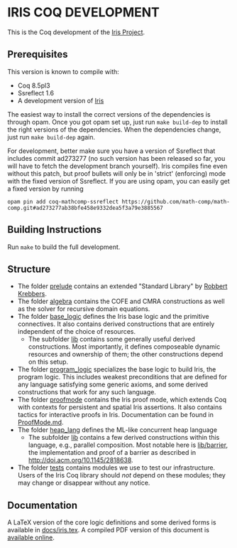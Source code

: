 # IRIS COQ DEVELOPMENT

This is the Coq development of the [Iris Project](http://iris-project.org).

## Prerequisites

This version is known to compile with:

 - Coq 8.5pl3
 - Ssreflect 1.6
 - A development version of [Iris](https://gitlab.mpi-sws.org/FP/iris-coq/)

The easiest way to install the correct versions of the dependencies is through
opam.  Once you got opam set up, just run `make build-dep` to install the right
versions of the dependencies.  When the dependencies change, just run `make
build-dep` again.

For development, better make sure you have a version of Ssreflect that includes
commit ad273277 (no such version has been released so far, you will have to
fetch the development branch yourself).  Iris compiles fine even without this
patch, but proof bullets will only be in 'strict' (enforcing) mode with the
fixed version of Ssreflect.  If you are using opam, you can easily get a fixed
version by running

    opam pin add coq-mathcomp-ssreflect https://github.com/math-comp/math-comp.git#ad273277ab38bfe458e9332dea5f3a79e3885567
 
## Building Instructions

Run `make` to build the full development.

## Structure

* The folder [prelude](prelude) contains an extended "Standard Library" by
  [Robbert Krebbers](http://robbertkrebbers.nl/thesis.html).
* The folder [algebra](algebra) contains the COFE and CMRA constructions as well
  as the solver for recursive domain equations.
* The folder [base_logic](base_logic) defines the Iris base logic and the
  primitive connectives.  It also contains derived constructions that are
  entirely independent of the choice of resources.
  * The subfolder [lib](base_logic/lib) contains some generally useful
    derived constructions.  Most importantly, it defines composeable
    dynamic resources and ownership of them; the other constructions depend
    on this setup.
* The folder [program_logic](program_logic) specializes the base logic to build
  Iris, the program logic.   This includes weakest preconditions that are
  defined for any language satisfying some generic axioms, and some derived
  constructions that work for any such language.
* The folder [proofmode](proofmode) contains the Iris proof mode, which extends
  Coq with contexts for persistent and spatial Iris assertions. It also contains
  tactics for interactive proofs in Iris. Documentation can be found in
  [ProofMode.md](ProofMode.md).
* The folder [heap_lang](heap_lang) defines the ML-like concurrent heap language
  * The subfolder [lib](heap_lang/lib) contains a few derived constructions
    within this language, e.g., parallel composition.
    Most notable here is [lib/barrier](heap_lang/lib/barrier), the implementation
    and proof of a barrier as described in <http://doi.acm.org/10.1145/2818638>.
* The folder [tests](tests) contains modules we use to test our infrastructure.
  Users of the Iris Coq library should *not* depend on these modules; they may
  change or disappear without any notice.

## Documentation

A LaTeX version of the core logic definitions and some derived forms is
available in [docs/iris.tex](docs/iris.tex).  A compiled PDF version of this
document is [available online](http://plv.mpi-sws.org/iris/appendix-3.0.pdf).
